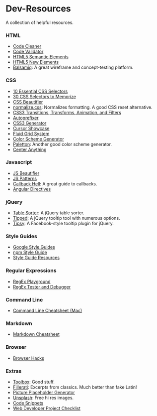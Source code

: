 # Dev-Resources
A collection of helpful resources.

### HTML
* [Code Cleaner](https://dirtymarkup.com/)
* [Code Validator](https://validator.w3.org/)
* [HTML5 Semantic Elements](https://www.w3schools.com/html/html5_semantic_elements.asp)
* [HTML5 New Elements](https://www.w3schools.com/html/html5_new_elements.asp)
* [Balsamiq](https://balsamiq.com/): A great wireframe and concept-testing platform.

### CSS
* [10 Essential CSS Selectors](https://www.webdesignerdepot.com/2013/08/10-css-selectors-you-shouldnt-code-without/)
* [30 CSS Selectors to Memorize](https://code.tutsplus.com/tutorials/the-30-css-selectors-you-must-memorize--net-16048)
* [CSS Beautifier](http://csscomb.com/online)
* [normalize.css](https://github.com/necolas/normalize.css/): Normalizes formatting. A good CSS reset alternative.
* [CSS3 Transitions, Transforms, Animation, and Filters](http://css3.bradshawenterprises.com/)
* [Autoprefixer](https://github.com/postcss/autoprefixer)
* [CSS3 Generator](http://css3generator.com/)
* [Cursor Showcase](http://css-cursor.techstream.org/)
* [Fluid Grid System](http://www.designinfluences.com/fluid960gs/)
* [Color Scheme Generator](https://coolors.co/)
* [Paletton](http://paletton.com/): Another good color scheme generator.
* [Center Anything](http://howtocenterincss.com/)

### Javascript
* [JS Beautifier](http://jsbeautifier.org/)
* [JS Patterns](http://shichuan.github.io/javascript-patterns/)
* [Callback Hell](http://callbackhell.com/): A great guide to callbacks.
* [Angular Directives](http://angular-js.in/)

### jQuery
* [Table Sorter](http://tablesorter.com/docs/): A jQuery table sorter.
* [Tipped](http://projects.nickstakenburg.com/tipped): A jQuery tooltip tool with numerous options.
* [Tipsy](http://onehackoranother.com/projects/jquery/tipsy/): A Facebook-style tooltip plugin for jQuery.

### Style Guides
* [Google Style Guides](https://github.com/google/styleguide)
* [npm Style Guide](https://docs.npmjs.com/misc/coding-style)
* [Style Guide Resources](http://styleguides.io/)

### Regular Expressions
* [RegEx Playground](http://regexr.com/)
* [RegEx Tester and Debugger](https://regex101.com/)

### Command Line
* [Command Line Cheatsheet (Mac)](https://github.com/0nn0/terminal-mac-cheatsheet)

### Markdown
* [Markdown Cheatsheet](https://guides.github.com/pdfs/markdown-cheatsheet-online.pdf)

### Browser
* [Browser Hacks](http://browserhacks.com/)

### Extras
* [Toolbox](http://thetoolbox.cc/): Good stuff.
* [Fillerati](http://www.fillerati.com/): Excerpts from classics. Much better than fake Latin!
* [Picture Placeholder Generator](http://lorempixel.com/)
* [Unsplash](https://unsplash.com/): Free hi res images.
* [Code Snippets](https://css-tricks.com/snippets/)
* [Web Developer Project Checklist](http://webdevchecklist.com/)
